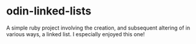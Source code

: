 # odin-linked-lists
A simple ruby project involving the creation, and subsequent altering of in various ways, a linked list. I especially enjoyed this one!